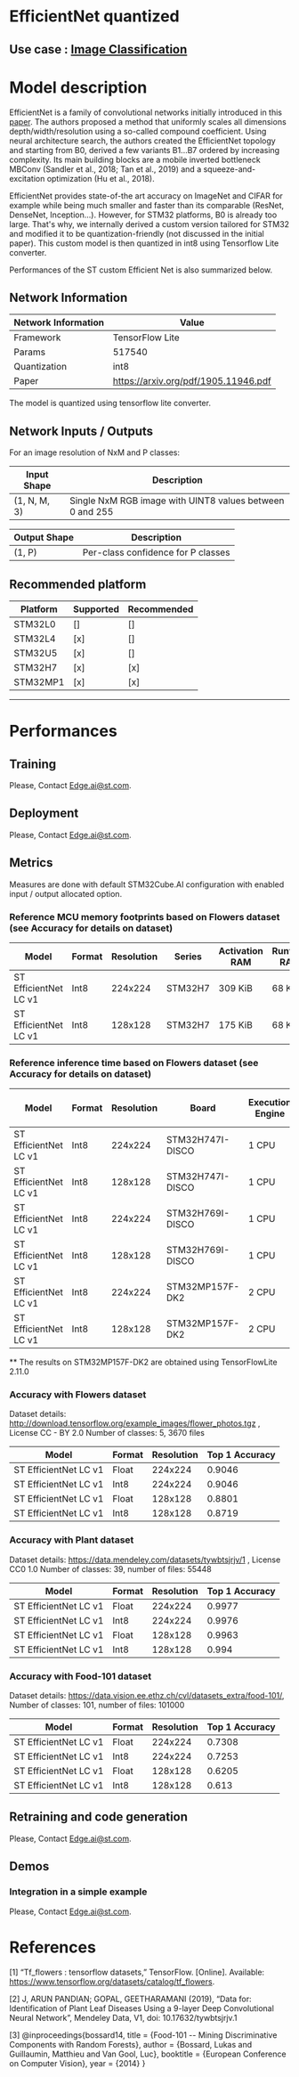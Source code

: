 # EfficientNet quantized

## **Use case** : [Image Classification](../README.md)

# Model description
EfficientNet is a family of convolutional networks initially introduced in this [paper](https://arxiv.org/pdf/1905.11946.pdf).
The authors proposed a method that uniformly scales all dimensions depth/width/resolution using a so-called compound coefficient.
Using neural architecture search, the authors created the EfficientNet topology and starting from B0, derived a few variants B1...B7 ordered by increasing complexity.
Its main building blocks are a mobile inverted bottleneck MBConv (Sandler et al., 2018; Tan et al., 2019) and a squeeze-and-excitation optimization (Hu et al., 2018).

EfficientNet provides state-of-the art accuracy on ImageNet and CIFAR for example while being much smaller and faster
than its comparable (ResNet, DenseNet, Inception...). However, for STM32 platforms, B0 is already too large.
That's why, we internally derived a custom version tailored for STM32 and modified it to be quantization-friendly (not discussed in the initial paper).
This custom model is then quantized in int8 using Tensorflow Lite converter.

Performances of the ST custom Efficient Net is also summarized below.

## Network Information
| Network Information     | Value                                |
|-------------------------|--------------------------------------|
|  Framework              | TensorFlow Lite                      |
|  Params                 | 517540                               |
|  Quantization           | int8                                 |
|  Paper                  | https://arxiv.org/pdf/1905.11946.pdf |

The model is quantized using tensorflow lite converter.

## Network Inputs / Outputs
For an image resolution of NxM and P classes:

| Input Shape   | Description                                              |
|---------------|----------------------------------------------------------|
| (1, N, M, 3)  | Single NxM RGB image with UINT8 values between 0 and 255 |

| Output Shape  | Description                                              |
|---------------|----------------------------------------------------------|
| (1, P)        | Per-class confidence for P classes                       |


## Recommended platform
| Platform | Supported | Recommended |
|----------|-----------|-------------|
| STM32L0  | []        | []          |
| STM32L4  | [x]       | []          |
| STM32U5  | [x]       | []          |
| STM32H7  | [x]       | [x]         |
| STM32MP1 | [x]       | [x]          |

---
# Performances
## Training
Please, Contact Edge.ai@st.com.

## Deployment
Please, Contact Edge.ai@st.com.

## Metrics
Measures are done with default STM32Cube.AI configuration with enabled input / output allocated option.

### Reference MCU memory footprints based on Flowers dataset (see Accuracy for details on dataset)
| Model                 | Format | Resolution | Series  | Activation RAM | Runtime RAM | Weights Flash | Code Flash | Total RAM | Total Flash |
|-----------------------|--------|------------|---------|----------------|-------------|---------------|------------|-----------|-------------|
| ST EfficientNet LC v1 | Int8   | 224x224    | STM32H7 | 309 KiB        |  68 KiB     |   505 KiB     |  183 KiB   |  379 KiB  | 688 KiB     |
| ST EfficientNet LC v1 | Int8   | 128x128    | STM32H7 | 175 KiB        |  68 KiB     |   505 KiB     |  183 KiB   |  175 KiB  | 688 KiB     |


### Reference inference time based on Flowers dataset (see Accuracy for details on dataset)
| Model                 | Format | Resolution | Board            | Execution Engine | Frequency    | Inference time (ms) |
|-----------------------|--------|------------|------------------|------------------|--------------|---------------------|
| ST EfficientNet LC v1 | Int8   | 224x224    | STM32H747I-DISCO | 1 CPU            | 400 MHz      | 503.3 ms            |
| ST EfficientNet LC v1 | Int8   | 128x128    | STM32H747I-DISCO | 1 CPU            | 400 MHz      | 168.4 ms            |
| ST EfficientNet LC v1 | Int8   | 224x224    | STM32H769I-DISCO | 1 CPU            | 216 MHz      | 886 ms              |
| ST EfficientNet LC v1 | Int8   | 128x128    | STM32H769I-DISCO | 1 CPU            | 216 MHz      | 302.6 ms            |
| ST EfficientNet LC v1 | Int8   | 224x224    | STM32MP157F-DK2  | 2 CPU            | 800 MHz      | 138.1 ms **         |
| ST EfficientNet LC v1 | Int8   | 128x128    | STM32MP157F-DK2  | 2 CPU            | 800 MHz      | 46.8 ms **          |


** The results on STM32MP157F-DK2 are obtained using TensorFlowLite 2.11.0

### Accuracy with Flowers dataset
Dataset details: http://download.tensorflow.org/example_images/flower_photos.tgz , License CC - BY 2.0
Number of classes: 5, 3670 files

| Model                 | Format | Resolution | Top 1 Accuracy |
|-----------------------|--------|------------|----------------|
| ST EfficientNet LC v1 | Float  | 224x224    | 0.9046         |
| ST EfficientNet LC v1 | Int8   | 224x224    | 0.9046         |
| ST EfficientNet LC v1 | Float  | 128x128    | 0.8801         |
| ST EfficientNet LC v1 | Int8   | 128x128    | 0.8719         |


### Accuracy with Plant dataset
Dataset details: https://data.mendeley.com/datasets/tywbtsjrjv/1 , License CC0 1.0
Number of classes: 39, number of files: 55448

| Model                 | Format | Resolution | Top 1 Accuracy |
|-----------------------|--------|------------|----------------|
| ST EfficientNet LC v1 | Float  | 224x224    | 0.9977         |
| ST EfficientNet LC v1 | Int8   | 224x224    | 0.9976         |
| ST EfficientNet LC v1 | Float  | 128x128    | 0.9963         |
| ST EfficientNet LC v1 | Int8   | 128x128    | 0.994          |


### Accuracy with Food-101 dataset
Dataset details: https://data.vision.ee.ethz.ch/cvl/datasets_extra/food-101/,
Number of classes: 101, number of files: 101000

| Model                 | Format | Resolution | Top 1 Accuracy |
|-----------------------|--------|------------|----------------|
| ST EfficientNet LC v1 | Float  | 224x224    | 0.7308         |
| ST EfficientNet LC v1 | Int8   | 224x224    | 0.7253         |
| ST EfficientNet LC v1 | Float  | 128x128    | 0.6205         |
| ST EfficientNet LC v1 | Int8   | 128x128    | 0.613          |


## Retraining and code generation
Please, Contact Edge.ai@st.com.

## Demos
### Integration in a simple example
Please, Contact Edge.ai@st.com.


# References

<a id="1">[1]</a>
“Tf_flowers : tensorflow datasets,” TensorFlow. [Online]. Available: https://www.tensorflow.org/datasets/catalog/tf_flowers.

<a id="2">[2]</a>
J, ARUN PANDIAN; GOPAL, GEETHARAMANI (2019), “Data for: Identification of Plant Leaf Diseases Using a 9-layer Deep Convolutional Neural Network”, Mendeley Data, V1, doi: 10.17632/tywbtsjrjv.1

<a id="3">[3]</a>
@inproceedings{bossard14,
  title = {Food-101 -- Mining Discriminative Components with Random Forests},
  author = {Bossard, Lukas and Guillaumin, Matthieu and Van Gool, Luc},
  booktitle = {European Conference on Computer Vision},
  year = {2014}
}
